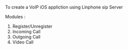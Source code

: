 To create a VoIP iOS appliction using Linphone sip Server

Modules :

1. Register/Unregister
2. Incoming Call
3. Outgoing Call
4. Video Call
